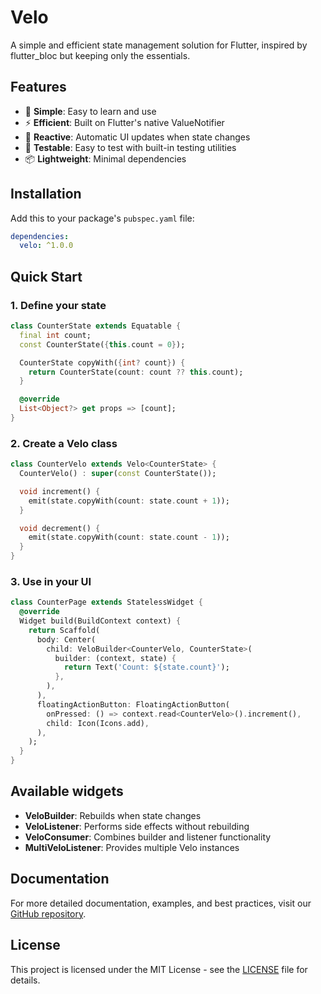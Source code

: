 # Velo

A simple and efficient state management solution for Flutter, inspired by flutter_bloc but keeping only the essentials.

## Features

- 🚀 **Simple**: Easy to learn and use
- ⚡ **Efficient**: Built on Flutter's native ValueNotifier
- 🔄 **Reactive**: Automatic UI updates when state changes
- 🧪 **Testable**: Easy to test with built-in testing utilities
- 📦 **Lightweight**: Minimal dependencies

## Installation

Add this to your package's `pubspec.yaml` file:

```yaml
dependencies:
  velo: ^1.0.0
```

## Quick Start

### 1. Define your state

```dart
class CounterState extends Equatable {
  final int count;
  const CounterState({this.count = 0});

  CounterState copyWith({int? count}) {
    return CounterState(count: count ?? this.count);
  }

  @override
  List<Object?> get props => [count];
}
```

### 2. Create a Velo class

```dart
class CounterVelo extends Velo<CounterState> {
  CounterVelo() : super(const CounterState());

  void increment() {
    emit(state.copyWith(count: state.count + 1));
  }

  void decrement() {
    emit(state.copyWith(count: state.count - 1));
  }
}
```

### 3. Use in your UI

```dart
class CounterPage extends StatelessWidget {
  @override
  Widget build(BuildContext context) {
    return Scaffold(
      body: Center(
        child: VeloBuilder<CounterVelo, CounterState>(
          builder: (context, state) {
            return Text('Count: ${state.count}');
          },
        ),
      ),
      floatingActionButton: FloatingActionButton(
        onPressed: () => context.read<CounterVelo>().increment(),
        child: Icon(Icons.add),
      ),
    );
  }
}
```

## Available widgets

- **VeloBuilder**: Rebuilds when state changes
- **VeloListener**: Performs side effects without rebuilding
- **VeloConsumer**: Combines builder and listener functionality
- **MultiVeloListener**: Provides multiple Velo instances

## Documentation

For more detailed documentation, examples, and best practices, visit our [GitHub repository](https://github.com/stevenosse/velo).

## License

This project is licensed under the MIT License - see the [LICENSE](../../LICENSE) file for details.